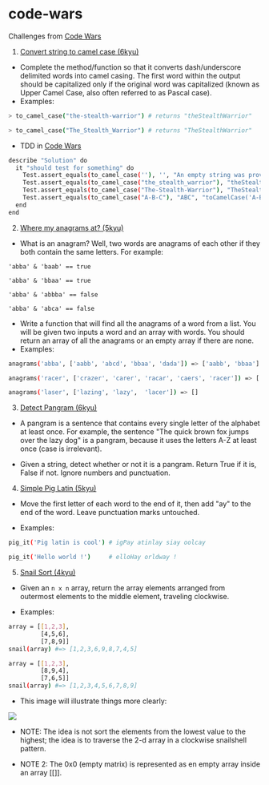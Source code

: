 # code-wars

Challenges from [Code Wars](www.codewars.com)

1. [Convert string to camel case (6kyu)](https://www.codewars.com/kata/517abf86da9663f1d2000003/train/ruby)

- Complete the method/function so that it converts dash/underscore delimited words into camel casing. The first word within the output should be capitalized only if the original word was capitalized (known as Upper Camel Case, also often referred to as Pascal case).
- Examples:

```bash
> to_camel_case("the-stealth-warrior") # returns "theStealthWarrior"

> to_camel_case("The_Stealth_Warrior") # returns "TheStealthWarrior"
```

- TDD in [Code Wars](www.codewars.com)

```bash
describe "Solution" do
  it "should test for something" do
    Test.assert_equals(to_camel_case(''), '', "An empty string was provided but not returned")
    Test.assert_equals(to_camel_case("the_stealth_warrior"), "theStealthWarrior", "toCamelCase('the_stealth_warrior') did not return correct value")
    Test.assert_equals(to_camel_case("The-Stealth-Warrior"), "TheStealthWarrior", "toCamelCase('The-Stealth-Warrior') did not return correct value")
    Test.assert_equals(to_camel_case("A-B-C"), "ABC", "toCamelCase('A-B-C') did not return correct value")
  end
end
```

2. [Where my anagrams at? (5kyu)](https://www.codewars.com/kata/523a86aa4230ebb5420001e1/train/ruby)

- What is an anagram? Well, two words are anagrams of each other if they both contain the same letters. For example:

```
'abba' & 'baab' == true

'abba' & 'bbaa' == true

'abba' & 'abbba' == false

'abba' & 'abca' == false
```

- Write a function that will find all the anagrams of a word from a list. You will be given two inputs a word and an array with words. You should return an array of all the anagrams or an empty array if there are none.
- Examples:

```bash
anagrams('abba', ['aabb', 'abcd', 'bbaa', 'dada']) => ['aabb', 'bbaa']

anagrams('racer', ['crazer', 'carer', 'racar', 'caers', 'racer']) => ['carer', 'racer']

anagrams('laser', ['lazing', 'lazy',  'lacer']) => []
```

3. [Detect Pangram (6kyu)](https://www.codewars.com/kata/545cedaa9943f7fe7b000048/train/ruby)

- A pangram is a sentence that contains every single letter of the alphabet at least once. For example, the sentence "The quick brown fox jumps over the lazy dog" is a pangram, because it uses the letters A-Z at least once (case is irrelevant).

- Given a string, detect whether or not it is a pangram. Return True if it is, False if not. Ignore numbers and punctuation.

4. [Simple Pig Latin (5kyu)](https://www.codewars.com/kata/520b9d2ad5c005041100000f/train/ruby)

- Move the first letter of each word to the end of it, then add "ay" to the end of the word. Leave punctuation marks untouched.

- Examples:

```bash
pig_it('Pig latin is cool') # igPay atinlay siay oolcay

pig_it('Hello world !')     # elloHay orldway !
```

5. [Snail Sort (4kyu)](https://www.codewars.com/kata/521c2db8ddc89b9b7a0000c1/train/ruby)

- Given an ```n x n``` array, return the array elements arranged from outermost elements to the middle element, traveling clockwise.

- Examples:

```bash
array = [[1,2,3],
         [4,5,6],
         [7,8,9]]
snail(array) #=> [1,2,3,6,9,8,7,4,5]
```

```bash
array = [[1,2,3],
         [8,9,4],
         [7,6,5]]
snail(array) #=> [1,2,3,4,5,6,7,8,9]
```
- This image will illustrate things more clearly:

![](http://www.haan.lu/files/2513/8347/2456/snail.png)

- NOTE: The idea is not sort the elements from the lowest value to the highest; the idea is to traverse the 2-d array in a clockwise snailshell pattern.

- NOTE 2: The 0x0 (empty matrix) is represented as en empty array inside an array [[]].
